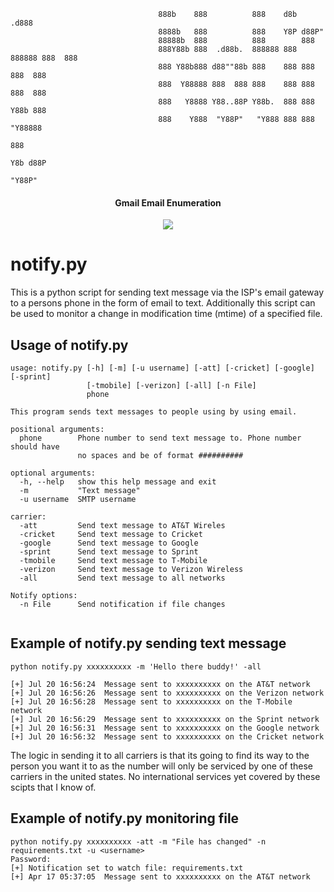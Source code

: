 <p align="center">

```
                                 888b    888          888    d8b  .d888
                                 8888b   888          888    Y8P d88P"
                                 88888b  888          888        888
                                 888Y88b 888  .d88b.  888888 888 888888 888  888
                                 888 Y88b888 d88""88b 888    888 888    888  888
                                 888  Y88888 888  888 888    888 888    888  888
                                 888   Y8888 Y88..88P Y88b.  888 888    Y88b 888
                                 888    Y888  "Y88P"   "Y888 888 888     "Y88888
                                                                             888
                                                                        Y8b d88P
                                                                         "Y88P"
```
</p>

<h4 align="center">Gmail Email Enumeration</h4>
<p align="center">
  <a href="https://twitter.com/sho_luv">
    <img src="https://img.shields.io/badge/Twitter-%40sho_luv-blue.svg">
  </a>
</p>


# notify.py

This is a python script for sending text message via the ISP's email gateway to a persons phone in the form of email to text.
Additionally this script can be used to monitor a change in modification time (mtime) of a specified file.


## Usage of notify.py
```
usage: notify.py [-h] [-m] [-u username] [-att] [-cricket] [-google] [-sprint]
                 [-tmobile] [-verizon] [-all] [-n File]
                 phone

This program sends text messages to people using by using email.

positional arguments:
  phone        Phone number to send text message to. Phone number should have
               no spaces and be of format ##########

optional arguments:
  -h, --help   show this help message and exit
  -m           "Text message"
  -u username  SMTP username

carrier:
  -att         Send text message to AT&T Wireles
  -cricket     Send text message to Cricket
  -google      Send text message to Google
  -sprint      Send text message to Sprint
  -tmobile     Send text message to T-Mobile
  -verizon     Send text message to Verizon Wireless
  -all         Send text message to all networks

Notify options:
  -n File      Send notification if file changes


```
## Example of notify.py sending text message
```
python notify.py xxxxxxxxxx -m 'Hello there buddy!' -all

[+] Jul 20 16:56:24  Message sent to xxxxxxxxxx on the AT&T network
[+] Jul 20 16:56:26  Message sent to xxxxxxxxxx on the Verizon network
[+] Jul 20 16:56:28  Message sent to xxxxxxxxxx on the T-Mobile network
[+] Jul 20 16:56:29  Message sent to xxxxxxxxxx on the Sprint network
[+] Jul 20 16:56:31  Message sent to xxxxxxxxxx on the Google network
[+] Jul 20 16:56:32  Message sent to xxxxxxxxxx on the Cricket network
```
The logic in sending it to all carriers is that its going to find its way to the person you want it to as the number will only be serviced by one of these carriers in the united states. No international services yet covered by these scipts that I know of.

## Example of notify.py monitoring file
```
python notify.py xxxxxxxxxx -att -m "File has changed" -n requirements.txt -u <username>
Password:
[+] Notification set to watch file: requirements.txt
[+] Apr 17 05:37:05  Message sent to xxxxxxxxxx on the AT&T network

```
